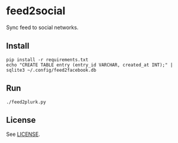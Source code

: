 # feed2social

Sync feed to social networks.

## Install

    pip install -r requirements.txt
    echo "CREATE TABLE entry (entry_id VARCHAR, created_at INT);" | sqlite3 ~/.config/feed2facebook.db

## Run

    ./feed2plurk.py

## License

See [LICENSE](LICENSE).
